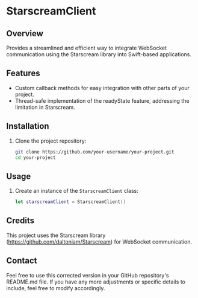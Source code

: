 # StarscreamClient

## Overview

Provides a streamlined and efficient way to integrate WebSocket communication using the Starscream library into Swift-based applications.

## Features

- Custom callback methods for easy integration with other parts of your project.
- Thread-safe implementation of the readyState feature, addressing the limitation in Starscream.

## Installation

1. Clone the project repository:
   ```bash
   git clone https://github.com/your-username/your-project.git
   cd your-project
   ```
   
## Usage

1. Create an instance of the `StarscreamClient` class:
   ```swift
   let starscreamClient = StarscreamClient()
   ```
   
## Credits

This project uses the Starscream library (https://github.com/daltoniam/Starscream) for WebSocket communication.

## Contact

Feel free to use this corrected version in your GitHub repository's README.md file. If you have any more adjustments or specific details to include, feel free to modify accordingly.








